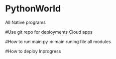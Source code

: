 # PythonWorld

All Native programs

#Use git repo for deployments
Cloud apps

#How to run
main.py => main runing file all modules

#How to deploy
Inprogress
